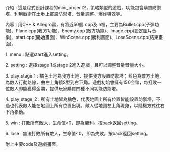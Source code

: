 <p>介紹 : 這是程式設計課程的mini_project2，策略類型的遊戲，功能包含購買防禦塔、利用戰術在土地上擺設防禦塔、音量調整、爆炸特效等。<p>
<p>內容 : 用C++ & Allegro寫，有將近50個.cpp及.h檔，主要為Bullet.cpp(子彈功能)、Plane.cpp(我方功能)、Enemy.cpp(敵方功能)、Image.cpp(設定圖片音樂)、start.cpp(開始畫面)、WinScene.cpp(勝利畫面)、LoseScene.cpp(結束畫面)。<p>
<p>1. menu : 點選start進入setting。<p>
<p>2. setting : 選擇stage 1或stage 2進入遊戲，且可以調整音量音量大小。<p>
<p>3. play_stage_1 : 橘色土地為我方土地，提供我方設置防禦塔；藍色為敵方土地，為敵人行動路線，由左上角繞S型到右下角。遊戲初始會擁有150金幣，每打敗一位敵人即能獲得金幣，提供玩家購買四種不同功能防禦塔。<p>
<p>4. play_stage_2 : 所有土地皆為橘色，代表地圖上所有位置皆能設置防禦塔，不過也代表敵人能在地圖上所有位置出現。敵人從地圖左上角現身，以隨機方式往右下角移動。<p>
<p>5. win : 打敗所有敵人，生命值>0，即為勝利。按back返回setting。<p>
<p>6. lose : 無法打敗所有敵人，生命值<0，即為失敗。按back返回setting。<p>
<p>附上主要code及遊戲畫面。<p>
